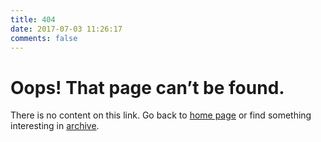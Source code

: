 ```yaml
---
title: 404
date: 2017-07-03 11:26:17
comments: false
---
```


# Oops! That page can’t be found.

There is no content on this link. Go back to [home page](/) or find something interesting in [archive](/archives/).
